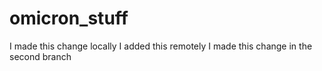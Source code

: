 # omicron_stuff

I made this change locally
I added this remotely
I made this change in the second branch
